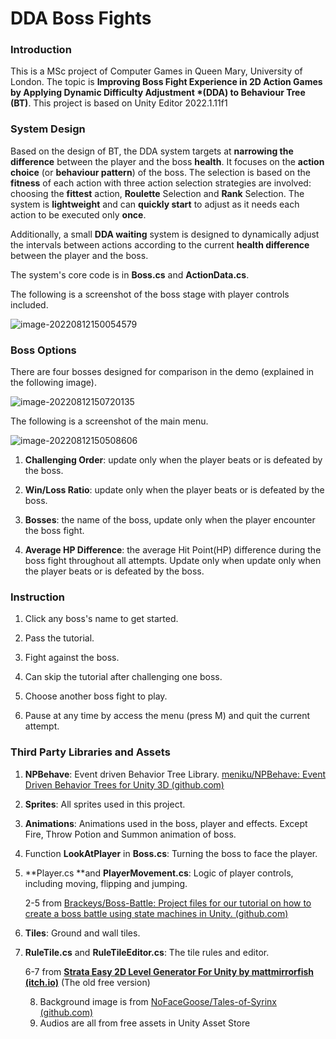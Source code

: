 # DDA Boss Fights

### **Introduction**

This is a MSc project of Computer Games in Queen Mary, University of London. The topic is **Improving Boss Fight Experience in 2D Action  Games by Applying Dynamic Difficulty Adjustment *(DDA) to Behaviour Tree (BT)**. This project is based on Unity Editor 2022.1.11f1



### System Design

Based on the design of BT, the DDA system targets at **narrowing the difference** between the player and the boss **health**. It focuses on the **action choice** (or **behaviour pattern**) of the boss. The selection is based on the **fitness** of each action with three action selection strategies are involved: choosing the **fittest** action, **Roulette** Selection and **Rank** Selection. The system is **lightweight** and can **quickly start** to adjust as it needs each action to be executed only **once**.

Additionally, a small **DDA waiting** system is designed to dynamically adjust the intervals between actions according to the current **health difference** between the player and the boss.

The system's core code is in **Boss.cs** and **ActionData.cs**.

The following is a screenshot of the boss stage with player controls included.

![image-20220812150054579](C:\Users\98114\AppData\Roaming\Typora\typora-user-images\image-20220812150054579.png)



### Boss Options

There are four bosses designed for comparison in the demo (explained in the following image).

![image-20220812150720135](C:\Users\98114\AppData\Roaming\Typora\typora-user-images\image-20220812150720135.png)

The following is a screenshot of the main menu.

![image-20220812150508606](C:\Users\98114\AppData\Roaming\Typora\typora-user-images\image-20220812150508606.png)

1. **Challenging Order**: update only when the player beats or is defeated by the boss.

2. **Win/Loss Ratio**: update only when the player beats or is defeated by the boss.

3. **Bosses**: the name of the boss, update only when the player encounter the boss fight.

4. **Average HP Difference**: the average Hit Point(HP) difference during the boss fight throughout all attempts. Update only when update only when the player beats or is defeated by the boss.

   

### Instruction

1. Click any boss's name to get started.

2. Pass the tutorial.

3. Fight against the boss.

4. Can skip the tutorial after challenging one boss.

5. Choose another boss fight to play.

6. Pause at any time by access the menu (press M) and quit the current attempt.

   

### Third Party Libraries and Assets

1. **NPBehave**: Event driven Behavior Tree Library. [meniku/NPBehave: Event Driven Behavior Trees for Unity 3D (github.com)](https://github.com/meniku/NPBehave)

2. **Sprites**:  All sprites used in this project.

3. **Animations**: Animations used in the boss, player and effects. Except Fire, Throw Potion and Summon animation of boss.

4. Function **LookAtPlayer** in **Boss.cs**: Turning the boss to face the player.

5. **Player.cs **and **PlayerMovement.cs**: Logic of player controls, including moving,  flipping and jumping.

   2-5 from [Brackeys/Boss-Battle: Project files for our tutorial on how to create a boss battle using state machines in Unity. (github.com)](https://github.com/Brackeys/Boss-Battle)

6. **Tiles**: Ground and wall tiles. 

7. **RuleTile.cs** and **RuleTileEditor.cs**: The tile rules and editor.

   6-7 from **[Strata Easy 2D Level Generator For Unity by mattmirrorfish (itch.io)](https://mattmirrorfish.itch.io/strata-easy-2d-level-generator-for-unity)** (The old free version)

	8. Background image is from [NoFaceGoose/Tales-of-Syrinx (github.com)](https://github.com/NoFaceGoose/Tales-of-Syrinx)
	8. Audios are all from free assets in Unity Asset Store
